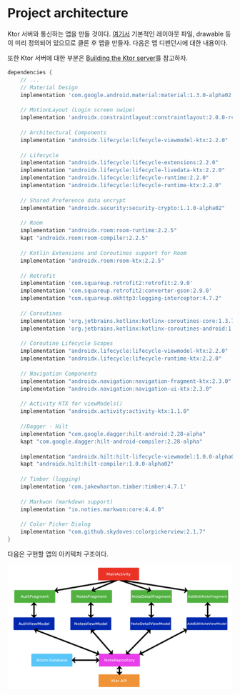 # Project architecture

Ktor 서버와 통신하는 앱을 만들 것이다. [여기서](https://github.com/philipplackner/KtorNoteApp/tree/InitialNoteAppSetup) 기본적인 레이아웃 파일,
drawable 등이 미리 정의되어 있으므로 클론 후 앱을 만들자. 다음은 앱 디펜던시에 대한 내용이다.

또한 Ktor 서버에 대한 부분은 [Building the Ktor server](https://github.com/beomsu317/study/tree/main/contents/ktor/example/powerful-kotlin-rest-apis-with-ktor)를 참고하자. 

```groovy
dependencies {
    // ...
    // Material Design
    implementation 'com.google.android.material:material:1.3.0-alpha02'

    // MotionLayout (Login screen swipe)
    implementation 'androidx.constraintlayout:constraintlayout:2.0.0-rc1'

    // Architectural Components
    implementation "androidx.lifecycle:lifecycle-viewmodel-ktx:2.2.0"

    // Lifecycle
    implementation "androidx.lifecycle:lifecycle-extensions:2.2.0"
    implementation "androidx.lifecycle:lifecycle-livedata-ktx:2.2.0"
    implementation "androidx.lifecycle:lifecycle-runtime:2.2.0"
    implementation "androidx.lifecycle:lifecycle-runtime-ktx:2.2.0"

    // Shared Preference data encrypt
    implementation "androidx.security:security-crypto:1.1.0-alpha02"

    // Room
    implementation "androidx.room:room-runtime:2.2.5"
    kapt "androidx.room:room-compiler:2.2.5"

    // Kotlin Extensions and Coroutines support for Room
    implementation "androidx.room:room-ktx:2.2.5"

    // Retrofit
    implementation 'com.squareup.retrofit2:retrofit:2.9.0'
    implementation 'com.squareup.retrofit2:converter-gson:2.9.0'
    implementation "com.squareup.okhttp3:logging-interceptor:4.7.2"

    // Coroutines
    implementation 'org.jetbrains.kotlinx:kotlinx-coroutines-core:1.3.7'
    implementation 'org.jetbrains.kotlinx:kotlinx-coroutines-android:1.3.5'

    // Coroutine Lifecycle Scopes
    implementation "androidx.lifecycle:lifecycle-viewmodel-ktx:2.2.0"
    implementation "androidx.lifecycle:lifecycle-runtime-ktx:2.2.0"

    // Navigation Components
    implementation "androidx.navigation:navigation-fragment-ktx:2.3.0"
    implementation "androidx.navigation:navigation-ui-ktx:2.3.0"

    // Activity KTX for viewModels()
    implementation "androidx.activity:activity-ktx:1.1.0"

    //Dagger - Hilt
    implementation "com.google.dagger:hilt-android:2.28-alpha"
    kapt "com.google.dagger:hilt-android-compiler:2.28-alpha"

    implementation "androidx.hilt:hilt-lifecycle-viewmodel:1.0.0-alpha02"
    kapt "androidx.hilt:hilt-compiler:1.0.0-alpha02"

    // Timber (logging)
    implementation 'com.jakewharton.timber:timber:4.7.1'

    // Markwon (markdown support)
    implementation "io.noties.markwon:core:4.4.0"

    // Color Picker Dialog
    implementation "com.github.skydoves:colorpickerview:2.1.7"
}
```

다음은 구현할 앱의 아키텍처 구조이다.

<div align="center">
<img src="img/architecture.png">
</div>
